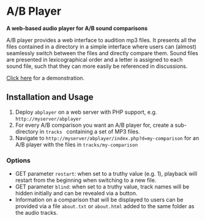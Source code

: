 # A/B Player

**A web-based audio player for A/B sound comparisons**

A/B player provides a web interface to audition mp3 files. It presents all the files contained in a directory in a simple interface where users can (almost) seamlessly switch between the files and directly compare them. Sound files are presented in lexicographical order and a letter is assigned to each sound file, such that they can more easily be referenced in discussions.

[Click here](http://www.power-xs.de/opcode/abplayer/index.php?d=at4-vs-at5-amps) for a demonstration.

## Installation and Usage

1. Deploy `abplayer` on a web server with PHP support, e.g. `http://myserver/abplayer`
2. For every A/B comparison you want an A/B player for, create a sub-directory in `tracks ` containing a set of MP3 files.
3. Navigate to `http://myserver/abplayer/index.php?d=my-comparison` for an A/B player with the files in `tracks/my-comparison`


### Options

* GET parameter `restart`: when set to a truthy value (e.g. 1), playback will restart from the beginning when switching to a new file.
* GET parameter `blind`: when set to a truthy value, track names will be hidden initially and can be revealed via a button. 
* Information on a comparison that will be displayed to users can be provided via a file `about.txt` or `about.html` added to the same folder as the audio tracks.
